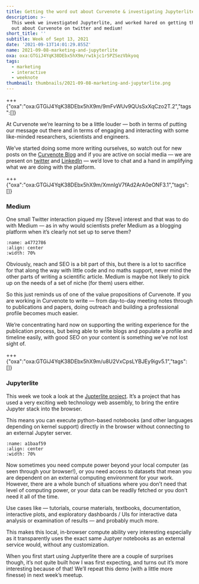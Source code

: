 ```yaml
---
title: Getting the word out about Curvenote & investigating Jupyterlite
description: >-
  This week we investigated Jupyterlite, and worked hared on getting the work
  out about Curvenote on twitter and medium!
short_title: ''
subtitle: Week of Sept 13, 2021
date: '2021-09-13T14:01:29.855Z'
name: 2021-09-08-marketing-and-jupyterlite
oxa: oxa:GTGiJ4YqK38DEbx5hX9m/rw1kjc1r5PZSezVbkyoq
tags:
  - marketing
  - interactive
  - weeknote
thumbnail: thumbnails/2021-09-08-marketing-and-jupyterlite.png
---
```


+++ {"oxa":"oxa:GTGiJ4YqK38DEbx5hX9m/9mFvWUv9QUsSxXqCzo2T.2","tags":[]}

At Curvenote we’re learning to be a little louder — both in terms of putting our message out there and in terms of engaging and interacting with some like-minded researchers, scientists and engineers.

We’ve started doing some more writing ourselves, so watch out for new posts on the [Curvenote Blog](https://curvenote.com/blog) and if you are active on social media — we are present on [twitter](https://twitter.com/curvenote) and [LinkedIn](https://www.linkedin.com/in/stevejpurves/) — we’d love to chat and a hand in amplifying what we are doing with the platform.

+++ {"oxa":"oxa:GTGiJ4YqK38DEbx5hX9m/XmnIgV7fAd2ArA0eONF3.1","tags":[]}

### Medium

One small Twitter interaction piqued my \[Steve\] interest and that was to do with Medium — as in why would scientists prefer Medium as a blogging platform when it’s clearly not set up to serve them?

```{figure} images/GTGiJ4YqK38DEbx5hX9m-xTa3pPi0rDVP00HozqtV-v1.png
:name: a4772786
:align: center
:width: 70%
```

Obviously, reach and SEO is a bit part of this, but there is a lot to sacrifice for that along the way with little code and no maths support, never mind the other parts of writing a scientific article. Medium is maybe not likely to pick up on the needs of a set of niche (for them) users either.

So this just reminds us of one of the value propositions of Curvenote. If you are working in Curvenote to write — from day-to-day meeting notes through to publications and papers, doing outreach and building a professional profile becomes much easier.

We’re concentrating hard now on supporting the writing experience for the publication process, but being able to write blogs and populate a profile and timeline easily, with good SEO on your content is something we’ve not lost sight of.

+++ {"oxa":"oxa:GTGiJ4YqK38DEbx5hX9m/u8U2VxCpsLYBJEy9igv5.1","tags":[]}

### Jupyterlite

This week we took a look at the [Jupterlite project](https://jupyterlite.readthedocs.io/en/latest/). It’s a project that has used a very exciting web technology web assembly, to bring the entire Jupyter stack into the browser.

This means you can execute python-based notebooks (and other languages depending on kernel support) directly in the browser without connecting to an external Jupyter server.

```{figure} images/GTGiJ4YqK38DEbx5hX9m-EKiC60Besw63tT5BJQx2-v1.png
:name: a1baaf59
:align: center
:width: 70%
```

Now sometimes you need compute power beyond your local computer (as seen through your browser!), or you need access to datasets that mean you are dependent on an external computing environment for your work. However, there are a whole bunch of situations where you don’t need that level of computing power, or your data can be readily fetched or you don’t need it all of the time.

Use cases like — tutorials, course materials, textbooks, documentation, interactive plots, and exploratory dashboards / UIs for interactive data analysis or examination of results — and probably much more.

This makes this local, in-browser compute ability very interesting especially as it transparently uses the exact same Juptyer notebooks as an external service would, without any customization.

When you first start using Juptyerlite there are a couple of surprises though, it’s not quite built how I was first expecting, and turns out it’s more interesting because of that! We’ll repeat this demo (with a little more finesse) in next week’s meetup.
